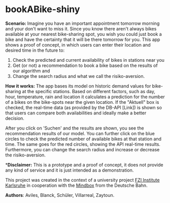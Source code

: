 bookABike-shiny
===================

**Scenario:** Imagine you have an important appointment tomorrow morning and your don't want to miss it. Since you know there aren't always bikes available at your nearest bike-sharing spot, you wish you could just book a bike and have the certainty that it will be there tomorrow for you. This app shows a proof of concept, in which users can enter their location and desired time in the future to: 
1. Check the predicted and current availability of bikes in stations near you 
2. Get (or not) a recommendation to book a bike based on the results of our algorithm and 
3. Change the search radius and what we call the risiko-aversion. 

**How it works:** The app bases its model on historic demand values for bike-sharing at the specific stations. Based on different factors, such as day, hour, temperature, rain and location it 
calculates a prediction for the number of a bikes on the bike-spots near the given location. If the "Aktuell" box is checked, the real-time data (as provided by the DB-API [Link]) is shown so that users can compare both availabilities and ideally make a better decision.

After you click on 'Suchen' and the results are shown, you see the recommendation results of our model. You can further click on the blue circles to check the predicted number of available bikes at that station and time. The same goes for the red circles, showing the API real-time results. Furthermore, you can change the search radius and increase or decrease the risiko-aversion.

***Disclaimer:** This is a prototype and a proof of concept, it does not provide any kind of service and it is just intended as a demonstration.

This project was created in the context of a university project [FZI Institute Karlsruhe](http://www.fzi.de/startseite/) in cooperation with the [Mindbox](https://www.mindboxberlin.com/index.php/3rdhackathon.html) from the Deutsche Bahn.

**Authors**: Aviles, Blanck, Schüler, Villarreal, Zaytoun.
